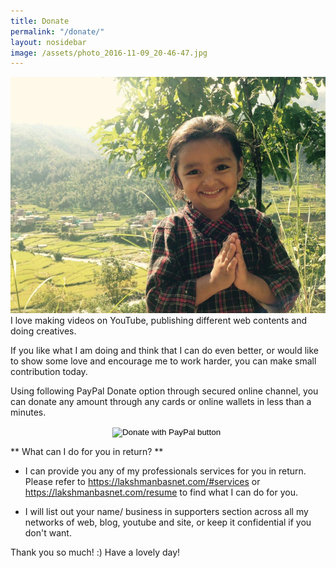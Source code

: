 ```yaml
---
title: Donate
permalink: "/donate/"
layout: nosidebar
image: /assets/photo_2016-11-09_20-46-47.jpg
---
```


<img src="/assets/photo_2016-11-09_20-46-47.jpg" alt="lakshman basnet">
<br>
I love making videos on YouTube, publishing different web contents and doing creatives. 

If you like what I am doing and think that I can do even better, or would like to show some love and encourage me to work harder, you can make small contribution today.

Using following PayPal Donate option through secured online channel, you can donate any amount through any cards or online wallets in less than a minutes.

<div class="abc" style="text-align:center">
<form action="https://www.paypal.com/cgi-bin/webscr" method="post" target="_top">
<input type="hidden" name="cmd" value="_donations" />
<input type="hidden" name="business" value="S3LWXHKVEUTLW" />
<input type="hidden" name="currency_code" value="USD" />
<input type="image" src="https://www.paypalobjects.com/en_AU/i/btn/btn_donateCC_LG.gif" border="0" name="submit" title="PayPal - The safer, easier way to pay online!" alt="Donate with PayPal button" />
<img alt="" border="0" src="https://www.paypal.com/en_AU/i/scr/pixel.gif" width="1" height="1" />
</form>
</div>


** What can I do for you in return? **
- I can provide you any of my professionals services for you in return. Please refer to https://lakshmanbasnet.com/#services or https://lakshmanbasnet.com/resume to find what I can do for you.

- I will list out your name/ business in supporters section across all my networks of web, blog, youtube and site, or keep it confidential if you don't want.



Thank you so much! :)
Have a lovely day! 


